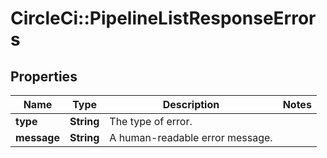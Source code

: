 # CircleCi::PipelineListResponseErrors

## Properties
Name | Type | Description | Notes
------------ | ------------- | ------------- | -------------
**type** | **String** | The type of error. | 
**message** | **String** | A human-readable error message. | 

